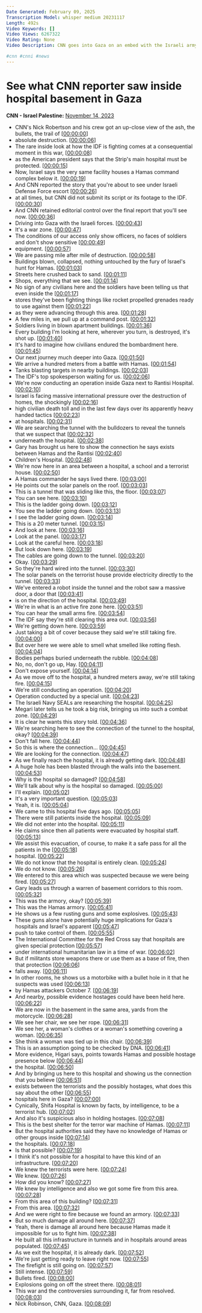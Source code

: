 ```yaml
---
Date Generated: February 09, 2025
Transcription Model: whisper medium 20231117
Length: 492s
Video Keywords: []
Video Views: 6267322
Video Rating: None
Video Description: CNN goes into Gaza on an embed with the Israeli army. Nic Robertson describes the destruction he witnessed, as well as the basement of a children's hospital. Israel says Hamas uses hospitals as a base, something Gaza doctors say is not true.

#cnn #cnni #news
---
```


# See what CNN reporter saw inside hospital basement in Gaza
**CNN - Israel Palestine:** [November 14, 2023](https://www.youtube.com/watch?v=NP6raWKH7DA)
*  CNN's Nick Robertson and his crew got an up-close view of the ash, the bullets, the trail of [[00:00:00](https://www.youtube.com/watch?v=NP6raWKH7DA&t=0.0s)]
*  absolute destruction. [[00:00:06](https://www.youtube.com/watch?v=NP6raWKH7DA&t=6.68s)]
*  The rare inside look at how the IDF is fighting comes at a consequential moment in this war, [[00:00:08](https://www.youtube.com/watch?v=NP6raWKH7DA&t=8.4s)]
*  as the American president says that the Strip's main hospital must be protected. [[00:00:15](https://www.youtube.com/watch?v=NP6raWKH7DA&t=15.0s)]
*  Now, Israel says the very same facility houses a Hamas command complex below it. [[00:00:19](https://www.youtube.com/watch?v=NP6raWKH7DA&t=19.76s)]
*  And CNN reported the story that you're about to see under Israeli Defense Force escort [[00:00:26](https://www.youtube.com/watch?v=NP6raWKH7DA&t=26.06s)]
*  at all times, but CNN did not submit its script or its footage to the IDF. [[00:00:30](https://www.youtube.com/watch?v=NP6raWKH7DA&t=30.82s)]
*  And CNN retained editorial control over the final report that you'll see now. [[00:00:36](https://www.youtube.com/watch?v=NP6raWKH7DA&t=36.18s)]
*  Driving into Gaza with the Israeli forces. [[00:00:43](https://www.youtube.com/watch?v=NP6raWKH7DA&t=43.66s)]
*  It's a war zone. [[00:00:47](https://www.youtube.com/watch?v=NP6raWKH7DA&t=47.78s)]
*  The conditions of our access only show officers, no faces of soldiers and don't show sensitive [[00:00:49](https://www.youtube.com/watch?v=NP6raWKH7DA&t=49.74s)]
*  equipment. [[00:00:57](https://www.youtube.com/watch?v=NP6raWKH7DA&t=57.14s)]
*  We are passing mile after mile of destruction. [[00:00:58](https://www.youtube.com/watch?v=NP6raWKH7DA&t=58.34s)]
*  Buildings blown, collapsed, nothing untouched by the fury of Israel's hunt for Hamas. [[00:01:03](https://www.youtube.com/watch?v=NP6raWKH7DA&t=63.38s)]
*  Streets here crushed back to sand. [[00:01:11](https://www.youtube.com/watch?v=NP6raWKH7DA&t=71.66s)]
*  Shops, everything that we see. [[00:01:14](https://www.youtube.com/watch?v=NP6raWKH7DA&t=74.98s)]
*  No sign of any civilians here and the soldiers have been telling us that even inside the [[00:01:17](https://www.youtube.com/watch?v=NP6raWKH7DA&t=77.34s)]
*  stores they've been fighting things like rocket propelled grenades ready to use against them [[00:01:22](https://www.youtube.com/watch?v=NP6raWKH7DA&t=82.34s)]
*  as they were advancing through this area. [[00:01:28](https://www.youtube.com/watch?v=NP6raWKH7DA&t=88.46000000000001s)]
*  A few miles in, we pull up at a command post. [[00:01:32](https://www.youtube.com/watch?v=NP6raWKH7DA&t=92.38000000000001s)]
*  Soldiers living in blown apartment buildings. [[00:01:36](https://www.youtube.com/watch?v=NP6raWKH7DA&t=96.82000000000001s)]
*  Every building I'm looking at here, wherever you turn, is destroyed, it's shot up. [[00:01:40](https://www.youtube.com/watch?v=NP6raWKH7DA&t=100.30000000000001s)]
*  It's hard to imagine how civilians endured the bombardment here. [[00:01:45](https://www.youtube.com/watch?v=NP6raWKH7DA&t=105.66000000000001s)]
*  Our next journey much deeper into Gaza. [[00:01:50](https://www.youtube.com/watch?v=NP6raWKH7DA&t=110.7s)]
*  We arrive a hundred meters from a battle with Hamas. [[00:01:54](https://www.youtube.com/watch?v=NP6raWKH7DA&t=114.26s)]
*  Tanks blasting targets in nearby buildings. [[00:02:03](https://www.youtube.com/watch?v=NP6raWKH7DA&t=123.42s)]
*  The IDF's top spokesperson waiting for us. [[00:02:06](https://www.youtube.com/watch?v=NP6raWKH7DA&t=126.98s)]
*  We're now conducting an operation inside Gaza next to Rantisi Hospital. [[00:02:10](https://www.youtube.com/watch?v=NP6raWKH7DA&t=130.54s)]
*  Israel is facing massive international pressure over the destruction of homes, the shockingly [[00:02:16](https://www.youtube.com/watch?v=NP6raWKH7DA&t=136.62s)]
*  high civilian death toll and in the last few days over its apparently heavy handed tactics [[00:02:23](https://www.youtube.com/watch?v=NP6raWKH7DA&t=143.45999999999998s)]
*  at hospitals. [[00:02:31](https://www.youtube.com/watch?v=NP6raWKH7DA&t=151.26s)]
*  We are searching the tunnel with the bulldozers to reveal the tunnels that we suspect that [[00:02:32](https://www.youtube.com/watch?v=NP6raWKH7DA&t=152.26s)]
*  underneath the hospital. [[00:02:38](https://www.youtube.com/watch?v=NP6raWKH7DA&t=158.9s)]
*  Gary has brought us here to show the connection he says exists between Hamas and the Rantisi [[00:02:40](https://www.youtube.com/watch?v=NP6raWKH7DA&t=160.54s)]
*  Children's Hospital. [[00:02:48](https://www.youtube.com/watch?v=NP6raWKH7DA&t=168.86s)]
*  We're now here in an area between a hospital, a school and a terrorist house. [[00:02:50](https://www.youtube.com/watch?v=NP6raWKH7DA&t=170.70000000000002s)]
*  A Hamas commander he says lived there. [[00:03:00](https://www.youtube.com/watch?v=NP6raWKH7DA&t=180.46s)]
*  He points out the solar panels on the roof. [[00:03:03](https://www.youtube.com/watch?v=NP6raWKH7DA&t=183.48000000000002s)]
*  This is a tunnel that was sliding like this, the floor. [[00:03:07](https://www.youtube.com/watch?v=NP6raWKH7DA&t=187.14s)]
*  You can see here. [[00:03:10](https://www.youtube.com/watch?v=NP6raWKH7DA&t=190.7s)]
*  This is the ladder going down. [[00:03:12](https://www.youtube.com/watch?v=NP6raWKH7DA&t=192.1s)]
*  You see the ladder going down. [[00:03:13](https://www.youtube.com/watch?v=NP6raWKH7DA&t=193.1s)]
*  I see the ladder going down. [[00:03:14](https://www.youtube.com/watch?v=NP6raWKH7DA&t=194.1s)]
*  This is a 20 meter tunnel. [[00:03:15](https://www.youtube.com/watch?v=NP6raWKH7DA&t=195.1s)]
*  And look at here. [[00:03:16](https://www.youtube.com/watch?v=NP6raWKH7DA&t=196.1s)]
*  Look at the panel. [[00:03:17](https://www.youtube.com/watch?v=NP6raWKH7DA&t=197.1s)]
*  Look at the careful here. [[00:03:18](https://www.youtube.com/watch?v=NP6raWKH7DA&t=198.1s)]
*  But look down here. [[00:03:19](https://www.youtube.com/watch?v=NP6raWKH7DA&t=199.1s)]
*  The cables are going down to the tunnel. [[00:03:20](https://www.youtube.com/watch?v=NP6raWKH7DA&t=200.1s)]
*  Okay. [[00:03:29](https://www.youtube.com/watch?v=NP6raWKH7DA&t=209.1s)]
*  So they're hard wired into the tunnel. [[00:03:30](https://www.youtube.com/watch?v=NP6raWKH7DA&t=210.1s)]
*  The solar panels on the terrorist house provide electricity directly to the tunnel. [[00:03:33](https://www.youtube.com/watch?v=NP6raWKH7DA&t=213.1s)]
*  We've entered a robot inside the tunnel and the robot saw a massive door, a door that [[00:03:41](https://www.youtube.com/watch?v=NP6raWKH7DA&t=221.66s)]
*  is on the direction of the hospital. [[00:03:49](https://www.youtube.com/watch?v=NP6raWKH7DA&t=229.42s)]
*  We're in what is an active fire zone here. [[00:03:51](https://www.youtube.com/watch?v=NP6raWKH7DA&t=231.82s)]
*  You can hear the small arms fire. [[00:03:54](https://www.youtube.com/watch?v=NP6raWKH7DA&t=234.38s)]
*  The IDF say they're still clearing this area out. [[00:03:56](https://www.youtube.com/watch?v=NP6raWKH7DA&t=236.54s)]
*  We're getting down here. [[00:03:59](https://www.youtube.com/watch?v=NP6raWKH7DA&t=239.62s)]
*  Just taking a bit of cover because they said we're still taking fire. [[00:04:00](https://www.youtube.com/watch?v=NP6raWKH7DA&t=240.62s)]
*  But over here we were able to smell what smelled like rotting flesh. [[00:04:04](https://www.youtube.com/watch?v=NP6raWKH7DA&t=244.54s)]
*  Bodies perhaps buried underneath the rubble. [[00:04:08](https://www.youtube.com/watch?v=NP6raWKH7DA&t=248.78s)]
*  No, no, don't go up, Hay. [[00:04:11](https://www.youtube.com/watch?v=NP6raWKH7DA&t=251.58s)]
*  Don't expose yourself. [[00:04:14](https://www.youtube.com/watch?v=NP6raWKH7DA&t=254.14000000000001s)]
*  As we move off to the hospital, a hundred meters away, we're still taking fire. [[00:04:15](https://www.youtube.com/watch?v=NP6raWKH7DA&t=255.5s)]
*  We're still conducting an operation. [[00:04:20](https://www.youtube.com/watch?v=NP6raWKH7DA&t=260.58s)]
*  Operation conducted by a special unit. [[00:04:23](https://www.youtube.com/watch?v=NP6raWKH7DA&t=263.42s)]
*  The Israeli Navy SEALs are researching the hospital. [[00:04:25](https://www.youtube.com/watch?v=NP6raWKH7DA&t=265.98s)]
*  Megari later tells us he took a big risk, bringing us into such a combat zone. [[00:04:29](https://www.youtube.com/watch?v=NP6raWKH7DA&t=269.06s)]
*  It is clear he wants this story told. [[00:04:36](https://www.youtube.com/watch?v=NP6raWKH7DA&t=276.1s)]
*  We're searching here to see the connection of the tunnel to the hospital, okay? [[00:04:39](https://www.youtube.com/watch?v=NP6raWKH7DA&t=279.78000000000003s)]
*  Don't fall here. [[00:04:44](https://www.youtube.com/watch?v=NP6raWKH7DA&t=284.26s)]
*  So this is where the connection... [[00:04:45](https://www.youtube.com/watch?v=NP6raWKH7DA&t=285.26s)]
*  We are looking for the connection. [[00:04:47](https://www.youtube.com/watch?v=NP6raWKH7DA&t=287.14s)]
*  As we finally reach the hospital, it is already getting dark. [[00:04:48](https://www.youtube.com/watch?v=NP6raWKH7DA&t=288.9s)]
*  A huge hole has been blasted through the walls into the basement. [[00:04:53](https://www.youtube.com/watch?v=NP6raWKH7DA&t=293.78s)]
*  Why is the hospital so damaged? [[00:04:58](https://www.youtube.com/watch?v=NP6raWKH7DA&t=298.66s)]
*  We'll talk about why is the hospital so damaged. [[00:05:00](https://www.youtube.com/watch?v=NP6raWKH7DA&t=300.94s)]
*  I'll explain. [[00:05:02](https://www.youtube.com/watch?v=NP6raWKH7DA&t=302.94s)]
*  It's a very important question. [[00:05:03](https://www.youtube.com/watch?v=NP6raWKH7DA&t=303.94s)]
*  Yeah, it is. [[00:05:04](https://www.youtube.com/watch?v=NP6raWKH7DA&t=304.94s)]
*  We came to this hospital five days ago. [[00:05:05](https://www.youtube.com/watch?v=NP6raWKH7DA&t=305.94s)]
*  There were still patients inside the hospital. [[00:05:09](https://www.youtube.com/watch?v=NP6raWKH7DA&t=309.46s)]
*  We did not enter into the hospital. [[00:05:11](https://www.youtube.com/watch?v=NP6raWKH7DA&t=311.18s)]
*  He claims since then all patients were evacuated by hospital staff. [[00:05:13](https://www.youtube.com/watch?v=NP6raWKH7DA&t=313.14s)]
*  We assist this evacuation, of course, to make it a safe pass for all the patients in the [[00:05:18](https://www.youtube.com/watch?v=NP6raWKH7DA&t=318.98s)]
*  hospital. [[00:05:22](https://www.youtube.com/watch?v=NP6raWKH7DA&t=322.98s)]
*  We do not know that the hospital is entirely clean. [[00:05:24](https://www.youtube.com/watch?v=NP6raWKH7DA&t=324.06s)]
*  We do not know. [[00:05:26](https://www.youtube.com/watch?v=NP6raWKH7DA&t=326.66s)]
*  We entered to this area which was suspected because we were being fired. [[00:05:27](https://www.youtube.com/watch?v=NP6raWKH7DA&t=327.70000000000005s)]
*  Gary leads us through a warren of basement corridors to this room. [[00:05:32](https://www.youtube.com/watch?v=NP6raWKH7DA&t=332.62s)]
*  This was the armory, okay? [[00:05:39](https://www.youtube.com/watch?v=NP6raWKH7DA&t=339.02000000000004s)]
*  This was the Hamas armory. [[00:05:41](https://www.youtube.com/watch?v=NP6raWKH7DA&t=341.18s)]
*  He shows us a few rusting guns and some explosives. [[00:05:43](https://www.youtube.com/watch?v=NP6raWKH7DA&t=343.22s)]
*  These guns alone have potentially huge implications for Gaza's hospitals and Israel's apparent [[00:05:47](https://www.youtube.com/watch?v=NP6raWKH7DA&t=347.78000000000003s)]
*  push to take control of them. [[00:05:55](https://www.youtube.com/watch?v=NP6raWKH7DA&t=355.38s)]
*  The International Committee for the Red Cross say that hospitals are given special protection [[00:05:57](https://www.youtube.com/watch?v=NP6raWKH7DA&t=357.78s)]
*  under international humanitarian law in a time of war. [[00:06:02](https://www.youtube.com/watch?v=NP6raWKH7DA&t=362.97999999999996s)]
*  But if militants store weapons there or use them as a base of fire, then that protection [[00:06:06](https://www.youtube.com/watch?v=NP6raWKH7DA&t=366.94s)]
*  falls away. [[00:06:11](https://www.youtube.com/watch?v=NP6raWKH7DA&t=371.94s)]
*  In other rooms, he shows us a motorbike with a bullet hole in it that he suspects was used [[00:06:13](https://www.youtube.com/watch?v=NP6raWKH7DA&t=373.29999999999995s)]
*  by Hamas attackers October 7. [[00:06:19](https://www.youtube.com/watch?v=NP6raWKH7DA&t=379.34s)]
*  And nearby, possible evidence hostages could have been held here. [[00:06:22](https://www.youtube.com/watch?v=NP6raWKH7DA&t=382.46s)]
*  We are now in the basement in the same area, yards from the motorcycle. [[00:06:28](https://www.youtube.com/watch?v=NP6raWKH7DA&t=388.14s)]
*  We see her chair, we see her rope. [[00:06:31](https://www.youtube.com/watch?v=NP6raWKH7DA&t=391.7s)]
*  We see her, a woman's clothes or a woman's something covering a woman. [[00:06:35](https://www.youtube.com/watch?v=NP6raWKH7DA&t=395.14s)]
*  She think a woman was tied up in this chair. [[00:06:39](https://www.youtube.com/watch?v=NP6raWKH7DA&t=399.65999999999997s)]
*  This is an assumption going to be checked by DNA. [[00:06:41](https://www.youtube.com/watch?v=NP6raWKH7DA&t=401.82s)]
*  More evidence, Higari says, points towards Hamas and possible hostage presence below [[00:06:44](https://www.youtube.com/watch?v=NP6raWKH7DA&t=404.7s)]
*  the hospital. [[00:06:50](https://www.youtube.com/watch?v=NP6raWKH7DA&t=410.58s)]
*  And by bringing us here to this hospital and showing us the connection that you believe [[00:06:51](https://www.youtube.com/watch?v=NP6raWKH7DA&t=411.62s)]
*  exists between the terrorists and the possibly hostages, what does this say about the other [[00:06:55](https://www.youtube.com/watch?v=NP6raWKH7DA&t=415.5s)]
*  hospitals here in Gaza? [[00:07:00](https://www.youtube.com/watch?v=NP6raWKH7DA&t=420.38s)]
*  Cynically, Shifa Hospital is known by facts, by intelligence, to be a terrorist hub. [[00:07:02](https://www.youtube.com/watch?v=NP6raWKH7DA&t=422.65999999999997s)]
*  And also it's suspicious also in holding hostages. [[00:07:08](https://www.youtube.com/watch?v=NP6raWKH7DA&t=428.02s)]
*  This is the best shelter for the terror war machine of Hamas. [[00:07:11](https://www.youtube.com/watch?v=NP6raWKH7DA&t=431.02s)]
*  But the hospital authorities said they have no knowledge of Hamas or other groups inside [[00:07:14](https://www.youtube.com/watch?v=NP6raWKH7DA&t=434.38s)]
*  the hospitals. [[00:07:18](https://www.youtube.com/watch?v=NP6raWKH7DA&t=438.53999999999996s)]
*  Is that possible? [[00:07:19](https://www.youtube.com/watch?v=NP6raWKH7DA&t=439.53999999999996s)]
*  I think it's not possible for a hospital to have this kind of an infrastructure. [[00:07:20](https://www.youtube.com/watch?v=NP6raWKH7DA&t=440.58000000000004s)]
*  We knew the terrorists were here. [[00:07:24](https://www.youtube.com/watch?v=NP6raWKH7DA&t=444.34000000000003s)]
*  We knew. [[00:07:26](https://www.youtube.com/watch?v=NP6raWKH7DA&t=446.54s)]
*  How did you know? [[00:07:27](https://www.youtube.com/watch?v=NP6raWKH7DA&t=447.54s)]
*  We knew by intelligence and also we got some fire from this area. [[00:07:28](https://www.youtube.com/watch?v=NP6raWKH7DA&t=448.54s)]
*  From this area of this building? [[00:07:31](https://www.youtube.com/watch?v=NP6raWKH7DA&t=451.38s)]
*  From this area. [[00:07:32](https://www.youtube.com/watch?v=NP6raWKH7DA&t=452.38s)]
*  And we were right to fire because we found an armory. [[00:07:33](https://www.youtube.com/watch?v=NP6raWKH7DA&t=453.38s)]
*  But so much damage all around here. [[00:07:37](https://www.youtube.com/watch?v=NP6raWKH7DA&t=457.1s)]
*  Yeah, there is damage all around here because Hamas made it impossible for us to fight him. [[00:07:38](https://www.youtube.com/watch?v=NP6raWKH7DA&t=458.86s)]
*  He built all this infrastructure in tunnels and in hospitals around areas populated. [[00:07:45](https://www.youtube.com/watch?v=NP6raWKH7DA&t=465.5s)]
*  As we exit the hospital, it is already dark. [[00:07:52](https://www.youtube.com/watch?v=NP6raWKH7DA&t=472.14s)]
*  We're just getting ready to leave right now. [[00:07:55](https://www.youtube.com/watch?v=NP6raWKH7DA&t=475.14s)]
*  The firefight is still going on. [[00:07:57](https://www.youtube.com/watch?v=NP6raWKH7DA&t=477.34s)]
*  Still intense. [[00:07:59](https://www.youtube.com/watch?v=NP6raWKH7DA&t=479.5s)]
*  Bullets fired. [[00:08:00](https://www.youtube.com/watch?v=NP6raWKH7DA&t=480.5s)]
*  Explosions going on off the street there. [[00:08:01](https://www.youtube.com/watch?v=NP6raWKH7DA&t=481.5s)]
*  This war and the controversies surrounding it, far from resolved. [[00:08:03](https://www.youtube.com/watch?v=NP6raWKH7DA&t=483.41999999999996s)]
*  Nick Robinson, CNN, Gaza. [[00:08:09](https://www.youtube.com/watch?v=NP6raWKH7DA&t=489.46s)]
